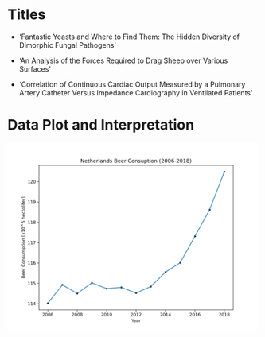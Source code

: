 # Titles

- ‘Fantastic Yeasts and Where to Find Them: The Hidden Diversity of Dimorphic Fungal Pathogens’

- ‘An Analysis of the Forces Required to Drag Sheep over Various Surfaces’

- ‘Correlation of Continuous Cardiac Output Measured by a Pulmonary Artery Catheter Versus Impedance Cardiography in Ventilated Patients’
  
# Data Plot and Interpretation
![](data_plot.png)
